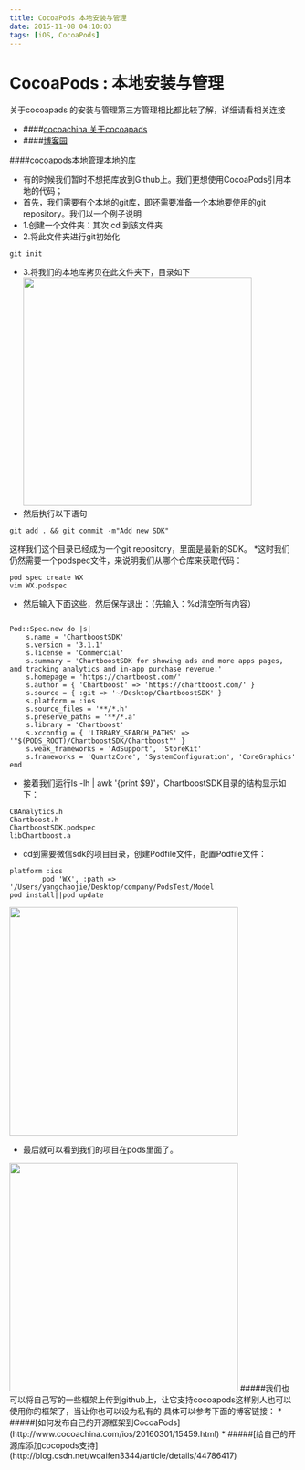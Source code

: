 ```yaml
---
title: CocoaPods 本地安装与管理
date: 2015-11-08 04:10:03
tags: [iOS, CocoaPods]
---
```


# CocoaPods : 本地安装与管理
关于cocoapads 的安装与管理第三方管理相比都比较了解，详细请看相关连接
<!-- more -->
* ####[cocoachina 关于cocoapads](http://www.cocoachina.com/bbs/read.php?tid=234948)
* ####[博客园](http://www.cnblogs.com/mgbert/p/3945273.html)

####cocoapods本地管理本地的库
* 有的时候我们暂时不想把库放到Github上。我们更想使用CocoaPods引用本地的代码；
* 首先，我们需要有个本地的git库，即还需要准备一个本地要使用的git repository。我们以一个例子说明
* 1.创建一个文件夹：其次 cd 到该文件夹
* 2.将此文件夹进行git初始化
<pre><code>git init</code></pre>
* 3.将我们的本地库拷贝在此文件夹下，目录如下
  <img src="http://7xpxoe.com1.z0.glb.clouddn.com/21_96411_36f6aa45ea87a0d.png"  width="400px" />
* 然后执行以下语句
<pre><code>git add . && git commit -m"Add new SDK"</code></pre>
这样我们这个目录已经成为一个git repository，里面是最新的SDK。
*这时我们仍然需要一个podspec文件，来说明我们从哪个仓库来获取代码：
<pre><code>pod spec create WX
vim WX.podspec
</code></pre>
* 然后输入下面这些，然后保存退出：（先输入：%d清空所有内容）  
<pre><code>
Pod::Spec.new do |s|
	s.name = 'ChartboostSDK'
	s.version = '3.1.1'
	s.license = 'Commercial'
	s.summary = 'ChartboostSDK for showing ads and more apps pages, and tracking analytics and in-app purchase revenue.'
	s.homepage = 'https://chartboost.com/'
	s.author = { 'Chartboost' => 'https://chartboost.com/' }
	s.source = { :git => '~/Desktop/ChartboostSDK' }
	s.platform = :ios
	s.source_files = '**/*.h'
	s.preserve_paths = '**/*.a'
	s.library = 'Chartboost'
	s.xcconfig = { 'LIBRARY_SEARCH_PATHS' => '"$(PODS_ROOT)/ChartboostSDK/Chartboost"' }
	s.weak_frameworks = 'AdSupport', 'StoreKit'
	s.frameworks = 'QuartzCore', 'SystemConfiguration', 'CoreGraphics'
end</code></pre>
* 接着我们运行ls -lh | awk '{print $9}'，ChartboostSDK目录的结构显示如下：
<pre><code>CBAnalytics.h
Chartboost.h
ChartboostSDK.podspec
libChartboost.a</code></pre>
* cd到需要微信sdk的项目目录，创建Podfile文件，配置Podfile文件：
<pre><code>platform :ios
        pod 'WX', :path => '/Users/yangchaojie/Desktop/company/PodsTest/Model'
pod install||pod update        
</code></pre>
<img src="http://7xpxoe.com1.z0.glb.clouddn.com/%E5%B1%8F%E5%B9%95%E5%BF%AB%E7%85%A7%202016-04-05%2003.23.13%20PM.png"  width="400px" />

* 最后就可以看到我们的项目在pods里面了。
<img src="http://7xpxoe.com1.z0.glb.clouddn.com/%E5%B1%8F%E5%B9%95%E5%BF%AB%E7%85%A7%202016-04-05%2003.26.51%20PM.png"  width="400px" />
#####我们也可以将自己写的一些框架上传到github上，让它支持cocoapods这样别人也可以使用你的框架了，当让你也可以设为私有的
具体可以参考下面的博客链接：
* #####[如何发布自己的开源框架到CocoaPods](http://www.cocoachina.com/ios/20160301/15459.html)
* #####[给自己的开源库添加cocopods支持](http://blog.csdn.net/woaifen3344/article/details/44786417)